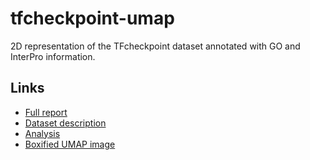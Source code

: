 # tfcheckpoint-umap

2D representation of the TFcheckpoint dataset annotated with GO and InterPro information.

## Links

- [Full report](https://druglogics.github.io/tfcheckpoint-umap/)
- [Dataset description](https://druglogics.github.io/tfcheckpoint-umap/#new-dataset)
- [Analysis](https://druglogics.github.io/tfcheckpoint-umap/#analysis-new-dataset)
- [Boxified UMAP image](https://druglogics.github.io/tfcheckpoint-umap/#boxified-umap)
